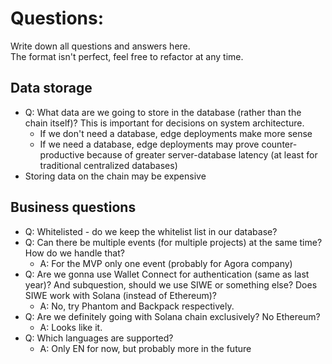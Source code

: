 
# Questions:

Write down all questions and answers here.  
The format isn't perfect, feel free to refactor at any time.  

## Data storage
- Q: What data are we going to store in the database (rather than the chain itself)? This is important for decisions on system architecture.
    - If we don't need a database, edge deployments make more sense
    - If we need a database, edge deployments may prove counter-productive because of greater server-database latency (at least for traditional centralized databases)
- Storing data on the chain may be expensive

## Business questions
- Q: Whitelisted - do we keep the whitelist list in our database?
- Q: Can there be multiple events (for multiple projects) at the same time? How do we handle that?
  - A: For the MVP only one event (probably for Agora company) 
- Q: Are we gonna use Wallet Connect for authentication (same as last year)? And subquestion, should we use SIWE or something else? Does SIWE work with Solana (instead of Ethereum)?
  - A: No, try Phantom and Backpack respectively.
- Q: Are we definitely going with Solana chain exclusively? No Ethereum?
  - A: Looks like it.
- Q: Which languages are supported? 
  - A: Only EN for now, but probably more in the future
